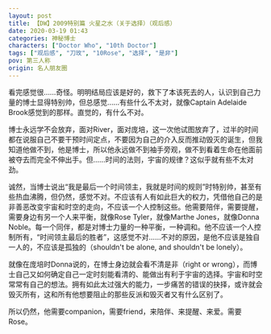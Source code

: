 ```yaml
---
layout: post
title: 【DW】2009特别篇 火星之水（关于选择）（观后感）
date: 2020-03-19 01:43
categories: 神秘博士
characters: ["Doctor Who", "10th Doctor"]
tags: ["观后感", "刀玫", "10Rose", "选择", "是非"]
pov: 第三人称
origin: 名人朋友圈
---
```


看完感觉很……奇怪。明明结局应该是好的，救下了本该死去的人，认识到自己力量的博士显得特别帅，但总感觉……有些什么不太对，就像Captain Adelaide Brook感觉到的那样。直觉的，有什么不对。

博士永远学不会放弃，面对River，面对庞培，这一次他试图放弃了，过半的时间都在说服自己不要干预时间定点，不要因为自己的介入反而推动毁灭的诞生，但我知道他做不到，他是博士，所以他永远做不到袖手旁观，做不到看着生命在他面前被夺去而完全不伸出手。但……时间的法则，宇宙的规律？这似乎就有些不太对劲。

诚然，当博士说出“我是最后一个时间领主，我就是时间的规则”时特别帅，甚至有些热血沸腾，但仍然，感觉不对。不应该有人有如此巨大的权力，凭借他自己的是非善恶改变宇宙和时空的走向，不应该一个人控制这些。他需要陪伴，需要提醒，需要身边有另一个人来平衡，就像Rose Tyler，就像Marthe Jones，就像Donna Noble。每一个同伴，都是对博士力量的一种平衡，一种调和。他不应该一个人控制所有，“时间领主最后的胜者”，这感觉不对……不对的原因，是他不应该是独自一人的，不应该是孤独的（shouldn't be alone, and shouldn't be lonely）。

就像在庞培时Donna说的，在博士身边就会看不清是非（right or wrong），而博士自己又如何确定自己一定时刻能看清的、能做出有利于宇宙的选择。宇宙和时空常常有自己的想法。拥有如此太过强大的能力，一步痛苦的错误的抉择，或许就会毁灭所有，这和所有他想要阻止的那些反派和毁灭者又有什么区别了。

所以仍然，他需要companion，需要friend，来陪伴、来提醒、来爱。需要Rose。
